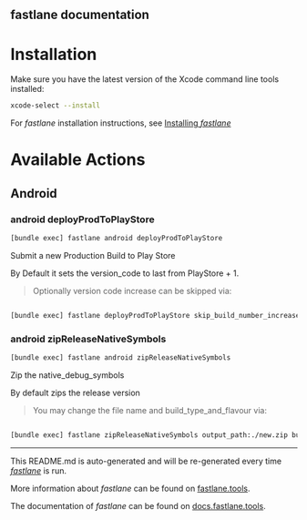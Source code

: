 fastlane documentation
----

# Installation

Make sure you have the latest version of the Xcode command line tools installed:

```sh
xcode-select --install
```

For _fastlane_ installation instructions, see [Installing _fastlane_](https://docs.fastlane.tools/#installing-fastlane)

# Available Actions

## Android

### android deployProdToPlayStore

```sh
[bundle exec] fastlane android deployProdToPlayStore
```

Submit a new Production Build to Play Store

By Default it sets the version_code to last from PlayStore + 1.

>Optionally version code increase can be skipped via:

```sh

[bundle exec] fastlane deployProdToPlayStore skip_build_number_increase:true

```

### android zipReleaseNativeSymbols

```sh
[bundle exec] fastlane android zipReleaseNativeSymbols
```

Zip the native_debug_symbols

By default zips the release version

>You may change the file name and build_type_and_flavour via:

```sh

[bundle exec] fastlane zipReleaseNativeSymbols output_path:./new.zip build_type_and_flavour:stagingRelease

```

----

This README.md is auto-generated and will be re-generated every time [_fastlane_](https://fastlane.tools) is run.

More information about _fastlane_ can be found on [fastlane.tools](https://fastlane.tools).

The documentation of _fastlane_ can be found on [docs.fastlane.tools](https://docs.fastlane.tools).
